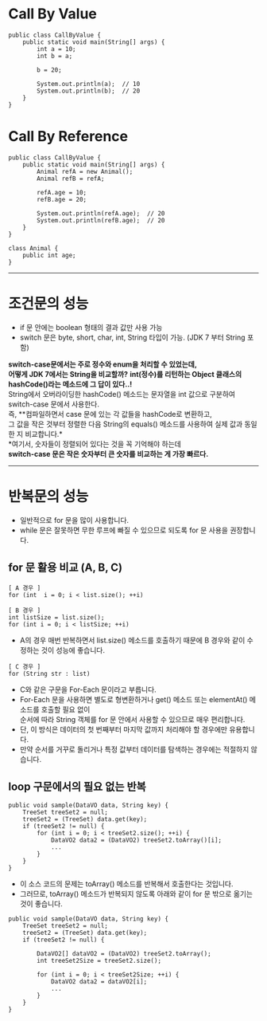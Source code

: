 # Call By Value
```
public class CallByValue {
    public static void main(String[] args) {
        int a = 10;
        int b = a;
        
        b = 20;
        
        System.out.println(a);  // 10
        System.out.println(b);  // 20
    }
}
```
# Call By Reference

```
public class CallByValue {
    public static void main(String[] args) {
        Animal refA = new Animal();
        Animal refB = refA;
        
        refA.age = 10;
        refB.age = 20;
        
        System.out.println(refA.age);  // 20
        System.out.println(refB.age);  // 20
    }
}

class Animal {
    public int age;
}
```

---

# 조건문의 성능
* if 문 안에는 boolean 형태의 결과 값만 사용 가능
* switch 문은 byte, short, char, int, String 타입이 가능. (JDK 7 부터 String 포함)

**switch-case문에서는 주로 정수와 enum을 처리할 수 있었는데,<br/>어떻게 JDK 7에서는 String을 비교할까?**
**int(정수)를 리턴하는 Object 클래스의 hashCode()라는 메소드에 그 답이 있다..!**<br>
String에서 오버라이딩한 hashCode() 메소드는 문자열을 int 값으로 구분하여 switch-case 문에서 사용한다.<br>
즉, **컴파일하면서 case 문에 있는 각 값들을 hashCode로 변환하고,<br/>
 그 값을 작은 것부터 정렬한 다음 String의 equals() 메소드를 사용하여 실제 값과 동일한 지 비교합니다.*<br>
*여기서, 숫자들이 정렬되어 있다는 것을 꼭 기억해야 하는데<br/>
 **switch-case 문은 작은 숫자부터 큰 숫자를 비교하는 게 가장 빠르다.**

---

# 반복문의 성능
* 일반적으로 for 문을 많이 사용합니다.
* while 문은 잘못하면 무한 루프에 빠질 수 있으므로 되도록 for 문 사용을 권장합니다.

## for 문 활용 비교 (A, B, C)
```
[ A 경우 ]
for (int  i = 0; i < list.size(); ++i)

[ B 경우 ]
int listSize = list.size();
for (int i = 0; i < listSize; ++i)
```
* A의 경우 매번 반복하면서 list.size() 메소드를 호출하기 때문에 B 경우와 같이 수정하는 것이 성능에 좋습니다.

```
[ C 경우 ]
for (String str : list)
```
* C와 같은 구문을 For-Each 문이라고 부릅니다.
* For-Each 문을 사용하면 별도로 형변환하거나 get() 메소드 또는 elementAt() 메소드를 호출할 필요 없이<br/>
  순서에 따라 String 객체를 for 문 안에서 사용할 수 있으므로 매우 편리합니다.
* 단, 이 방식은 데이터의 첫 번째부터 마지막 값까지 처리해야 할 경우에만 유용합니다.
* 만약 순서를 거꾸로 돌리거나 특정 값부터 데이터를 탐색하는 경우에는 적절하지 않습니다.

## loop 구문에서의 필요 없는 반복
```
public void sample(DataVO data, String key) {
    TreeSet treeSet2 = null;
    treeSet2 = (TreeSet) data.get(key);
    if (treeSet2 != null) {
        for (int i = 0; i < treeSet2.size(); ++i) {
            DataVO2 data2 = (DataVO2) treeSet2.toArray()[i];
            ...
        }
    }
}
```
* 이 소스 코드의 문제는 toArray() 메소드를 반복해서 호출한다는 것입니다.
* 그러므로, toArray() 메소드가 반복되지 않도록 아래와 같이 for 문 밖으로 옮기는 것이 좋습니다.

```
public void sample(DataVO data, String key) {
    TreeSet treeSet2 = null;
    treeSet2 = (TreeSet) data.get(key);
    if (treeSet2 != null) {
        
        DataVO2[] dataVO2 = (DataVO2) treeSet2.toArray();
        int treeSet2Size = treeSet2.size();
        
        for (int i = 0; i < treeSet2Size; ++i) {
            DataVO2 data2 = dataVO2[i];
            ...
        }
    }
}
```